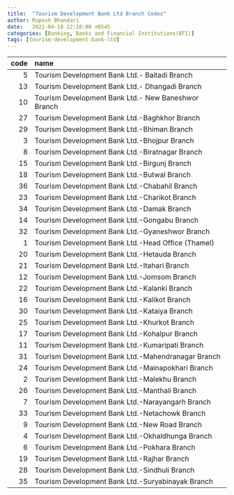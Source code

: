 ```yaml
---
title:  "Tourism Development Bank Ltd Branch Codes"
author: Rupesh Bhandari
date:   2021-04-18 22:10:00 +0545
categories: [Banking, Banks and Financial Institutions(BFI)]
tags: [tourism-development-bank-ltd]
---
```


|   code | name                                                |
|-------:|:----------------------------------------------------|
|      5 | Tourism Development Bank Ltd.- Baitadi Branch       |
|     13 | Tourism Development Bank Ltd.- Dhangadi Branch      |
|     10 | Tourism Development Bank Ltd.- New Baneshwor Branch |
|     27 | Tourism Development Bank Ltd.-Baghkhor Branch       |
|     29 | Tourism Development Bank Ltd.-Bhiman Branch         |
|      3 | Tourism Development Bank Ltd.-Bhojpur Branch        |
|      8 | Tourism Development Bank Ltd.-Biratnagar Branch     |
|     15 | Tourism Development Bank Ltd.-Birgunj Branch        |
|     18 | Tourism Development Bank Ltd.-Butwal Branch         |
|     36 | Tourism Development Bank Ltd.-Chabahil Branch       |
|     23 | Tourism Development Bank Ltd.-Charikot Branch       |
|     34 | Tourism Development Bank Ltd.-Damak Branch          |
|     14 | Tourism Development Bank Ltd.-Gongabu Branch        |
|     32 | Tourism Development Bank Ltd.-Gyaneshwor Branch     |
|      1 | Tourism Development Bank Ltd.-Head Office (Thamel)  |
|     20 | Tourism Development Bank Ltd.-Hetauda Branch        |
|     21 | Tourism Development Bank Ltd.-Itahari Branch        |
|     12 | Tourism Development Bank Ltd.-Jomsom Branch         |
|     22 | Tourism Development Bank Ltd.-Kalanki Branch        |
|     16 | Tourism Development Bank Ltd.-Kalikot Branch        |
|     30 | Tourism Development Bank Ltd.-Kataiya Branch        |
|     25 | Tourism Development Bank Ltd.-Khurkot Branch        |
|     17 | Tourism Development Bank Ltd.-Kohalpur Branch       |
|     11 | Tourism Development Bank Ltd.-Kumaripati Branch     |
|     31 | Tourism Development Bank Ltd.-Mahendranagar Branch  |
|     24 | Tourism Development Bank Ltd.-Mainapokhari Branch   |
|      2 | Tourism Development Bank Ltd.-Malekhu Branch        |
|     26 | Tourism Development Bank Ltd.-Manthali Branch       |
|      7 | Tourism Development Bank Ltd.-Narayangarh Branch    |
|     33 | Tourism Development Bank Ltd.-Netachowk Branch      |
|      9 | Tourism Development Bank Ltd.-New Road Branch       |
|      4 | Tourism Development Bank Ltd.-Okhaldhunga Branch    |
|      6 | Tourism Development Bank Ltd.-Pokhara Branch        |
|     19 | Tourism Development Bank Ltd.-Rajhar Branch         |
|     28 | Tourism Development Bank Ltd.-Sindhuli Branch       |
|     35 | Tourism Development Bank Ltd.-Suryabinayak Branch   |